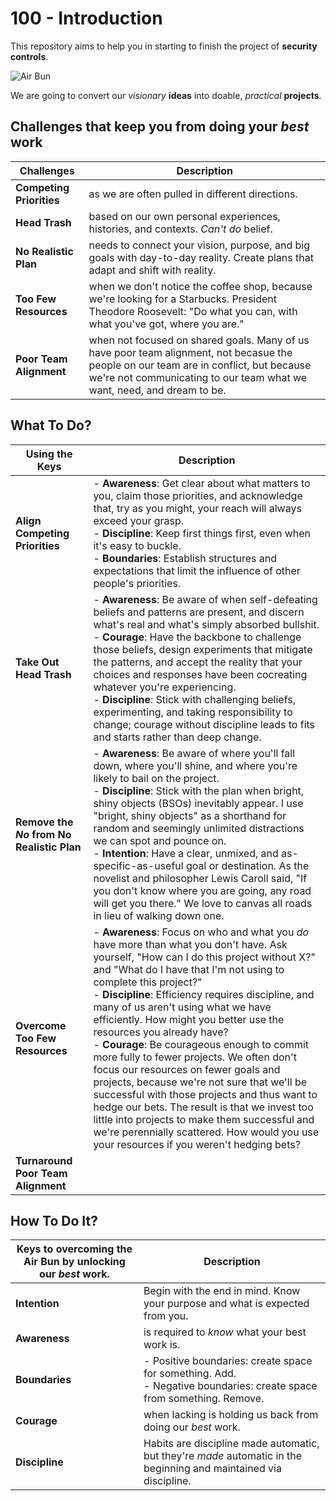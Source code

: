 # 100 - Introduction

This repository aims to help you in starting to finish the project of **security controls**.

![Air Bun](https://github.com/vanHeemstraSystems/start-finishing-security-controls/assets/1499433/9fbc06f6-2515-4bf2-87f2-f9d2d077d740)

We are going to convert our *visionary* **ideas** into doable, *practical* **projects**.

## Challenges that keep you from doing your *best* work

| Challenges | Description |
| --- | --- |
| **Competing Priorities** | as we are often pulled in different directions. |
| **Head Trash** | based on our own personal experiences, histories, and contexts. *Can't do* belief. |
| **No Realistic Plan** | needs to connect your vision, purpose, and big goals with day-to-day reality. Create plans that adapt and shift with reality. |
| **Too Few Resources** | when we don't notice the coffee shop, because we're looking for a Starbucks. President Theodore Roosevelt: "Do what you can, with what you've got, where you are." |
| **Poor Team Alignment** | when not focused on shared goals. Many of us have poor team alignment, not becasue the people on our team are in conflict, but because we're not communicating to our team what we want, need, and dream to be. |  

## What To Do?

| Using the Keys | Description |
| --- | --- |
| **Align Competing Priorities**| - **Awareness**: Get clear about what matters to you, claim those priorities, and acknowledge that, try as you might, your reach will always exceed your grasp.<br> - **Discipline**: Keep first things first, even when it's easy to buckle.<br> - **Boundaries**: Establish structures and expectations that limit the influence of other people's priorities.|
| **Take Out Head Trash**| - **Awareness**: Be aware of when self-defeating beliefs and patterns are present, and discern what's real and what's simply absorbed bullshit. <br> - **Courage**: Have the backbone to challenge those beliefs, design experiments that mitigate the patterns, and accept the reality that your choices and responses have been cocreating whatever you're experiencing. <br> - **Discipline**: Stick with challenging beliefs, experimenting, and taking responsibility to change; courage without discipline leads to fits and starts rather than deep change.|
| **Remove the *No* from No Realistic Plan**| - **Awareness**: Be aware of where you'll fall down, where you'll shine, and where you're likely to bail on the project. <br> - **Discipline**: Stick with the plan when bright, shiny objects (BSOs) inevitably appear. I use "bright, shiny objects" as a shorthand for random and seemingly unlimited distractions we can spot and pounce on. <br> - **Intention**: Have a clear, unmixed, and as-specific-as-useful goal or destination. As the novelist and philosopher Lewis Caroll said, "If you don't know where you are going, any road will get you there." We love to canvas all roads in lieu of walking down one. |
| **Overcome Too Few Resources**| - **Awareness**: Focus on who and what you *do* have more than what you don't have. Ask yourself, "How can I do this project without X?" and "What do I have that I'm not using to complete this project?" <br> - **Discipline**: Efficiency requires discipline, and many of us aren't using what we have efficiently. How might you better use the resources you already have? <br> - **Courage**: Be courageous enough to commit more fully to fewer projects. We often don't focus our resources on fewer goals and projects, because we're not sure that we'll be successful with those projects and thus want to hedge our bets. The result is that we invest too little into projects to make them successful and we're perennially scattered. How would you use your resources if you weren't hedging bets?|
| **Turnaround Poor Team Alignment**| |

## How To Do It?

| Keys to overcoming the Air Bun by unlocking our *best* work. | Description |
| --- | --- |
| **Intention** | Begin with the end in mind. Know your purpose and what is expected from you. |
| **Awareness** | is required to *know* what your best work is. |
| **Boundaries** | - Positive boundaries: create space for something. Add.<br> - Negative boundaries: create space from something. Remove. |
| **Courage** | when lacking is holding us back from doing our *best* work. |
| **Discipline** | Habits are discipline made automatic, but they're *made* automatic in the beginning and maintained via discipline. |

